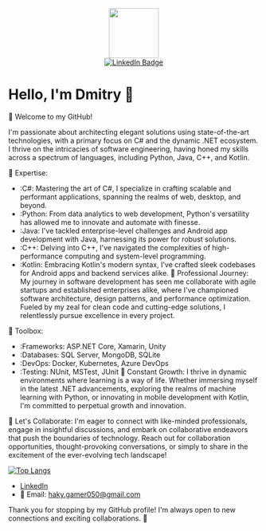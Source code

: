 <div id="header" style="text-align: center;">
  <img src="https://media.giphy.com/media/M9gbBd9nbDrOTu1Mqx/giphy.gif" width="100"/>
</div>
<div id="badges" style="display: flex; justify-content: center;">
  <a href="https://www.linkedin.com/in/dmytro-dyorin/">
    <img src="https://img.shields.io/badge/LinkedIn-blue?style=for-the-badge&logo=linkedin&logoColor=white" alt="LinkedIn Badge"/>
  </a>
</div>




# Hello, I'm Dmitry 👋
👋 Welcome to my GitHub!

I'm passionate about architecting elegant solutions using state-of-the-art technologies, with a primary focus on C# and the dynamic .NET ecosystem. I thrive on the intricacies of software engineering, having honed my skills across a spectrum of languages, including Python, Java, C++, and Kotlin.

🚀 Expertise:

- :C#: Mastering the art of C#, I specialize in crafting scalable and performant applications, spanning the realms of web, desktop, and beyond.
- :Python: From data analytics to web development, Python's versatility has allowed me to innovate and automate with finesse.
- :Java: I've tackled enterprise-level challenges and Android app development with Java, harnessing its power for robust solutions.
- :C++: Delving into C++, I've navigated the complexities of high-performance computing and system-level programming.
- :Kotlin: Embracing Kotlin's modern syntax, I've crafted sleek codebases for Android apps and backend services alike.
💼 Professional Journey:
My journey in software development has seen me collaborate with agile startups and established enterprises alike, where I've championed software architecture, design patterns, and performance optimization. Fueled by my zeal for clean code and cutting-edge solutions, I relentlessly pursue excellence in every project.

🔧 Toolbox:

- :Frameworks: ASP.NET Core, Xamarin, Unity
- :Databases: SQL Server, MongoDB, SQLite
- :DevOps: Docker, Kubernetes, Azure DevOps
- :Testing: NUnit, MSTest, JUnit
🌱 Constant Growth:
I thrive in dynamic environments where learning is a way of life. Whether immersing myself in the latest .NET advancements, exploring the realms of machine learning with Python, or innovating in mobile development with Kotlin, I'm committed to perpetual growth and innovation.

🤝 Let's Collaborate:
I'm eager to connect with like-minded professionals, engage in insightful discussions, and embark on collaborative endeavors that push the boundaries of technology. Reach out for collaboration opportunities, thought-provoking conversations, or simply to share in the excitement of the ever-evolving tech landscape!


[![Top Langs](https://github-readme-stats.vercel.app/api/top-langs/?username=DimaIcetea&layout=compact&theme=vision-friendly-dark)](https://github.com/anuraghazra/github-readme-stats)

- [LinkedIn](https://www.linkedin.com/in/dmytro-dyorin/)
- 📧 Email: haky.gamer050@gmail.com

Thank you for stopping by my GitHub profile! I'm always open to new connections and exciting collaborations. 🚀

